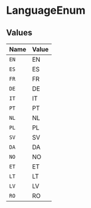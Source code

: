 # LanguageEnum


## Values

| Name  | Value |
| ----- | ----- |
| `EN`  | EN    |
| `ES`  | ES    |
| `FR`  | FR    |
| `DE`  | DE    |
| `IT`  | IT    |
| `PT`  | PT    |
| `NL`  | NL    |
| `PL`  | PL    |
| `SV`  | SV    |
| `DA`  | DA    |
| `NO`  | NO    |
| `ET`  | ET    |
| `LT`  | LT    |
| `LV`  | LV    |
| `RO`  | RO    |